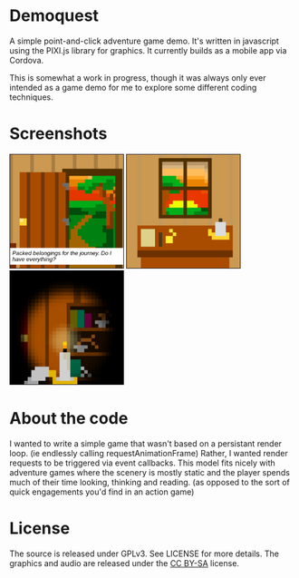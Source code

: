 # Demoquest

A simple point-and-click adventure game demo. It's written in javascript
using the PIXI.js library for graphics. It currently builds as a mobile app
via Cordova.

This is somewhat a work in progress, though it was always only ever intended
as a game demo for me to explore some different coding techniques.

# Screenshots

<img src="https://github.com/parogers/demoquest/raw/main/docs/screenshots/screenshot1.png" style="width: 200px; height: auto; border: solid 1px">

<img src="https://github.com/parogers/demoquest/raw/main/docs/screenshots/screenshot2.png" style="width: 200px; height: auto; border: solid 1px">

<img src="https://github.com/parogers/demoquest/raw/main/docs/screenshots/screenshot3.png" style="width: 200px; height: auto; border: solid 1px">

# About the code

I wanted to write a simple game that wasn't based on a persistant render
loop. (ie endlessly calling requestAnimationFrame) Rather, I wanted
render requests to be triggered via event callbacks. This model fits nicely
with adventure games where the scenery is mostly static and the player spends much of their time looking, thinking and reading. (as opposed to the sort of quick engagements you'd find in an action game)

# License

The source is released under GPLv3. See LICENSE for more details. The graphics and audio are released under the [CC BY-SA](https://creativecommons.org/licenses/by-sa/4.0/) license.


